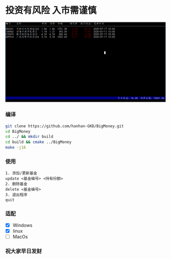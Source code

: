 # 投资有风险 入市需谨慎

![sample](./1594979779.jpg)
### 编译

``` sh
git clone https://github.com/hanhan-GKD/BigMoney.git
cd BigMoney
cd ../ && mkdir build
cd build && cmake ../BigMoney
make -j16
```

### 使用
```
1. 添加/更新基金 
update <基金编号> <持有份额>
2. 删除基金
delete <基金编号>
3. 退出程序
quit
```

### 适配

- [x] Windows
- [x] linux
- [ ] MacOs

###  祝大家早日发财
